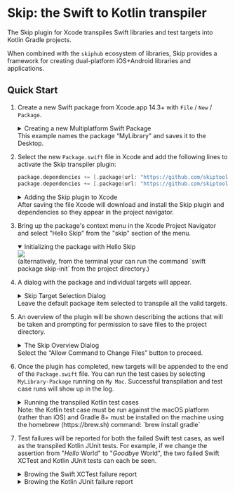 # Skip: the Swift to Kotlin transpiler

The Skip plugin for Xcode transpiles Swift libraries and test targets into Kotlin Gradle projects.

When combined with the `skiphub` ecosystem of libraries, Skip provides a framework for
creating dual-platform iOS+Android libraries and applications.

## Quick Start

1. Create a new Swift package from Xcode.app 14.3+ with `File` / `New` / `Package`.
    <details><summary>Creating a new Multiplatform Swift Package</summary><img src="https://user-images.githubusercontent.com/659086/230632488-8bf87042-59ba-48aa-9108-71efdea5d9bb.png"></details>
    This example names the package “MyLibrary” and saves it to the Desktop.

1. Select the new `Package.swift` file in Xcode and add the following lines to activate the Skip transpiler plugin:
    ```swift
    package.dependencies += [.package(url: "https://github.com/skiptools/skip", from: "0.3.55")]
    package.dependencies += [.package(url: "https://github.com/skiptools/skiphub", from: "0.1.17")]
    ```
    <details><summary>Adding the Skip plugin to Xcode</summary><img src="https://user-images.githubusercontent.com/659086/230633291-e14e5687-a88d-4bc9-abbd-b78e9fa73c61.png"></details>
    After saving the file Xcode will download and install the Skip plugin and dependencies so they appear in the project navigator.


1. Bring up the package's context menu in the Xcode Project Navigator and select "Hello Skip" from the "skip" section of the menu.
    <details open><summary>Initializing the package with Hello Skip</summary><img src="https://user-images.githubusercontent.com/659086/230634103-37894206-f417-4a01-a149-ddab5dcb0780.png"></details>
    (alternatively, from the terminal your can run the command `swift package skip-init` from the project directory.)

1. A dialog with the package and individual targets will appear.
    <details><summary>Skip Target Selection Dialog</summary><img src="https://user-images.githubusercontent.com/659086/230633675-27ff1c95-eab5-4139-b22c-01abc2b5a7ea.png"></details>
    Leave the default package item selected to transpile all the valid targets.

1. An overview of the plugin will be shown describing the actions that will be taken and prompting for permission to save files to the project directory.
    <details><summary>The Skip Overview Dialog</summary><img src="https://user-images.githubusercontent.com/659086/230633804-3dd8504e-38c7-45e0-9c67-0edc60586064.png"></details>
    Select the “Allow Command to Change Files” button to proceed.

1. Once the plugin has completed, new targets will be appended to the end of the `Package.swift` file.
You can run the test cases by selecting `MyLibrary-Package` running on `My Mac`.
Successful transpilation and test case runs will show up in the log.
    <details><summary>Running the transpiled Kotlin test cases</summary><img src="https://user-images.githubusercontent.com/659086/229834667-f2939738-d21a-4814-94a1-63e316ca2dc5.png"></details>
    Note: the Kotlin test case must be run against the macOS platform (rather than iOS) and Gradle 8+ must be installed on the machine using the homebrew (https://brew.sh) command: `brew install gradle`

1. Test failures will be reported for both the failed Swift test cases, as well as the transpiled Kotlin JUnit tests.
For example, if we change the assertion from "*Hello* World" to "*Goodbye* World", the two failed Swift XCTest and Kotlin JUnit tests can each be seen.
    <details><summary>Browing the Swift XCTest failure report</summary><img src="https://user-images.githubusercontent.com/659086/229835265-54970fce-70f4-45fc-ba8a-899c59559486.png"></details>
    <details><summary>Browing the Kotlin JUnit failure report</summary><img src="https://user-images.githubusercontent.com/659086/229835288-9c78eff2-cef1-4eb9-bf77-6f908a2281d0.png"></details>
